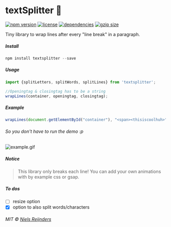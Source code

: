 # textSplitter 🔪

[![npm version](https://img.shields.io/npm/v/textsplitter.svg?style=for-the-badge&colorB=%23000)](https://www.npmjs.com/package/textsplitter)
[![license](https://img.shields.io/npm/l/textsplitter.svg?style=for-the-badge&colorB=%23000)](https://github.com/nielsreijnders/textsplitter/blob/master/LICENSE)
[![dependencies](https://img.shields.io/badge/dependencies-none-ff69b4.svg?style=for-the-badge&colorB=%23000)](https://github.com)
[![gzip size](https://img.shields.io/bundlephobia/minzip/textsplitter.svg?colorB=black&style=for-the-badge)](https://unpkg.com/textsplitter)

 Tiny library to wrap lines after every "line break" in a paragraph. 

##### Install

```js
npm install textsplitter --save
```

##### Usage

```js
import {splitLetters, splitWords, splitLines} from 'textsplitter';

//Openingtag & closingtag has to be a string
wrapLines(container, openingtag, closingtag);
```

##### Example

```js
wrapLines(document.getElementById("container"), "<span><thisiscoolhuh>", "</thisiscoolhuh></span>");
```
###### So you don't have to run the demo :p

![example.gif](https://media.giphy.com/media/jxchZz0EDhQ7QmYEwD/giphy.gif)

##### Notice

> This library only breaks each line! You can add your own animations with by example css or gsap.

##### To dos

- [ ] resize option
- [x] option to also split words/characters

###### MIT © <a href="#?????portfolio_coming_soon">Niels Reijnders</a>
